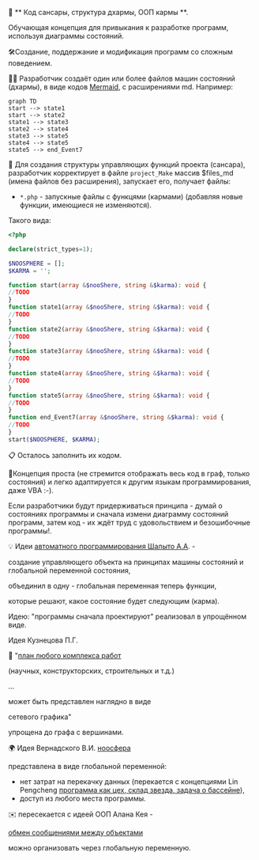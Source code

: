 🧬 ** Код сансары, структура дхармы, ООП кармы **.

Обучающая концепция для привыкания к разработке программ, используя диаграммы состояний.

🛠️Создание, поддержание и модификация программ со сложным поведением.

👨‍💻 Разработчик создаёт один или более файлов машин состояний (дхармы),
в виде кодов [Mermaid](https://mermaid.js.org/intro/n00b-gettingStarted.html), с расширениями md.
Например:

```mermaid
graph TD
start --> state1
start --> state2
state1 --> state3
state2 --> state4
state3 --> state5
state4 --> state5
state5 --> end_Event7
```

📝 Для создания структуры управляющих функций проекта (сансара), разработчик корректирует в файле `project_Make` массив $files_md (имена файлов без расширения), запускает его, получает файлы:

- `*.php` - запускные файлы c функцями (кармами)  (добавляя новые функции, имеющиеся не изменяются).

Такого вида:

```php
<?php

declare(strict_types=1);

$NOOSPHERE = [];
$KARMA = '';

function start(array &$nooShere, string &$karma): void {
//TODO
}
function state1(array &$nooShere, string &$karma): void {
//TODO
}
function state2(array &$nooShere, string &$karma): void {
//TODO
}
function state3(array &$nooShere, string &$karma): void {
//TODO
}
function state4(array &$nooShere, string &$karma): void {
//TODO
}
function state5(array &$nooShere, string &$karma): void {
//TODO
}
function end_Event7(array &$nooShere, string &$karma): void {
//TODO
}
start($NOOSPHERE, $KARMA);
```

📋 Осталось заполнить их кодом.

🧩Концепция проста (не стремится отображать весь код в граф, только состояния) и легко адаптируется к другим языкам программирования, даже VBA :-).

Если разработчики будут придерживаться принципа - думай о состояниях программы и сначала измени диаграмму состояний программ, затем код - их ждёт труд с удовольствием и безошибочные программы!.

💡 Идеи [автоматного программирования Шалыто А.А](https://is.ifmo.ru/). - 

создание управляющего объекта на принципах машины состояний и глобальной переменной состояния,

объединил в одну - глобальная переменная теперь функции, 

которые решают, какое состояние будет следующим (карма).

Идею: "программы сначала проектируют" реализовал в упрощённом виде.


Идея Кузнецова П.Г. 

📅 "[план любого комплекса работ](https://cosmatica.org/upload/redactorfiles/%D0%9A%D1%83%D0%B7%D0%BD%D0%B5%D1%86%D0%BE%D0%B2%D0%9F%D0%93_%D1%82%D0%BE%D0%BC5.pdf) 

(научных, конструкторских, строительных и т.д.)

...

может быть представлен наглядно в виде 

сетевого графика"

упрощена до графа с вершинами.


🌍 Идея Вернадского В.И. [ноосфера](https://ru.wikipedia.org/wiki/%D0%9D%D0%BE%D0%BE%D1%81%D1%84%D0%B5%D1%80%D0%B0) 

представлена в виде глобальной переменной: 

- нет затрат на перекачку данных (перекается с концепциями Lin Pengcheng [программа как цех, склад звезда, задача о бассейне](https://github.com/linpengcheng/PurefunctionPipelineDataflow/blob/master/README.md)), 
- доступ из любого места программы.

✉️ пересекается с идеей ООП Алана Кея - 

[обмен сообщениями между объектами](http://userpage.fu-berlin.de/~ram/pub/pub_jf47ht81Ht/doc_kay_oop_en)  

можно организовать через глобальную переменную.
